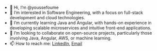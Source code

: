 - 👋 Hi, I’m @youssefoume
- 👀 I’m interested in Software Engineering, with a focus on full-stack development and cloud technologies.
- 🌱 I’m currently learning Java and Angular, with hands-on experience in developing scalable microservices and intuitive front-end applications.
- 💞️ I’m looking to collaborate on open-source projects, particularly those involving Java, Angular, AWS, or machine learning.
- 📫 How to reach me: [LinkedIn](https://www.linkedin.com/in/youssefoumenskou/), [Email](mailto:youssef.oumenskou@hotmail.com)
